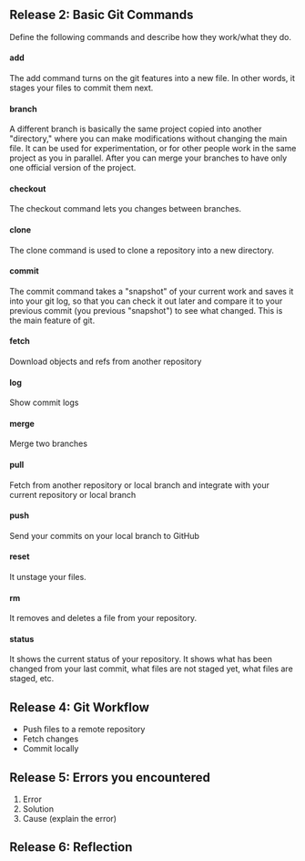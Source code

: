 ## Release 2: Basic Git Commands
Define the following commands and describe how they work/what they do.  


#### add
<!-- Your defnition here -->
The add command turns on the git features into a new file. In other words, it stages your files to commit them next.

#### branch
<!-- Your defnition here -->
A different branch is basically the same project copied into another "directory," where you can make modifications without changing the main file. It can be used for experimentation, or for other people work in the same project as you in parallel. After you can merge your branches to have only one official version of the project.

#### checkout
<!-- Your defnition here -->
The checkout command lets you changes between branches.

#### clone
<!-- Your defnition here -->
The clone command is used to clone a repository into a new directory.

#### commit
<!-- Your defnition here -->
The commit command takes a "snapshot" of your current work and saves it into your git log, so that you can check it out later and compare it to your previous commit (you previous "snapshot") to see what changed. This is the main feature of git.

#### fetch
<!-- Your defnition here -->
Download objects and refs from another repository

#### log
<!-- Your defnition here -->
Show commit logs

#### merge
<!-- Your defnition here -->
Merge two branches

#### pull
<!-- Your defnition here -->
Fetch from another repository or local branch and integrate with your current repository or local branch

#### push
<!-- Your defnition here -->
Send your commits on your local branch to GitHub

#### reset
<!-- Your defnition here -->
It unstage your files.

#### rm
<!-- Your defnition here -->
It removes and deletes a file from your repository.

#### status
It shows the current status of your repository. It shows what has been changed from your last commit, what files are not staged yet, what files are staged, etc.

## Release 4: Git Workflow

- Push files to a remote repository
- Fetch changes
- Commit locally

## Release 5: Errors you encountered
1. Error
2. Solution
3. Cause (explain the error)

## Release 6: Reflection
